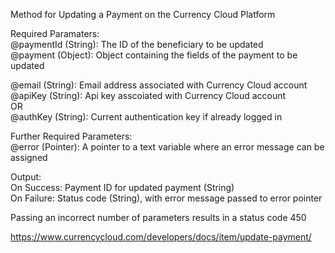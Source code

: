 ﻿Method for Updating a Payment on the Currency Cloud Platform    Required Paramaters:  @paymentId (String): The ID of the beneficiary to be updated  @payment (Object): Object containing the fields of the payment to be updated    @email (String): Email address associated with Currency Cloud account  @apiKey (String): Api key asscoiated with Currency Cloud account  OR  @authKey (String): Current authentication key if already logged in     Further Required Parameters:  @error (Pointer): A pointer to a text variable where an error message can be assigned    Output:  On Success: Payment ID for updated payment (String)  On Failure: Status code (String), with error message passed to error pointer    Passing an incorrect number of parameters results in a status code 450    https://www.currencycloud.com/developers/docs/item/update-payment/